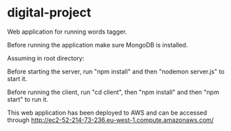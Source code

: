 # digital-project

Web application for running words tagger.

Before running the application make sure MongoDB is installed.

Assuming in root directory:

Before starting the server, run "npm install" and then "nodemon server.js" to start it.

Before running the client, run "cd client", then "npm install" and then "npm start" to run it.

This web application has been deployed to AWS and can be accessed through http://ec2-52-214-73-236.eu-west-1.compute.amazonaws.com/
